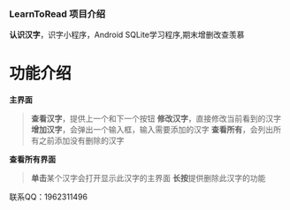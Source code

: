 ### LearnToRead 项目介绍
**认识汉字**，识字小程序，Android SQLite学习程序,期末增删改查羡慕




# 功能介绍
**主界面**
>**查看汉字**，提供上一个和下一个按钮
>**修改汉字**，直接修改当前看到的汉字
>**增加汉字**，会弹出一个输入框，输入需要添加的汉字
>**查看所有**，会列出所有之前添加没有删除的汉字

**查看所有界面**
>**单击**某个汉字会打开显示此汉字的主界面
>**长按**提供删除此汉字的功能


联系QQ：1962311496
